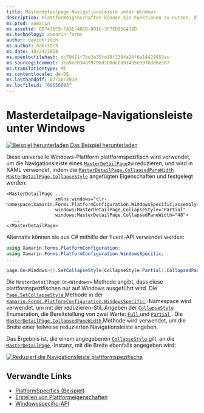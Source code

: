```yaml
---
title: Masterdetailpage-Navigationsleiste unter Windows
description: Plattformeigenschaften können Sie Funktionen zu nutzen, die nur auf einer bestimmten Plattform verfügbar ist ohne die Implementierung der benutzerdefinierten Renderern und Effekte. In diesem Artikel wird erläutert, wie Sie die Windows-plattformspezifische verwenden, die die Navigationsleiste auf einer masterdetailpage reduziert.
ms.prod: xamarin
ms.assetid: 0E7436C9-FA3E-40CD-801C-3F7ED95C412D
ms.technology: xamarin-forms
author: davidbritch
ms.author: dabritch
ms.date: 10/24/2018
ms.openlocfilehash: dc79421f7be3a35fe19f239fa24f6a14429953ac
ms.sourcegitcommit: 3ea9ee034af9790d2b0dc0893435e997bd06e587
ms.translationtype: MT
ms.contentlocale: de-DE
ms.lasthandoff: 07/30/2019
ms.locfileid: "68656893"
---
```

# <a name="masterdetailpage-navigation-bar-on-windows"></a>Masterdetailpage-Navigationsleiste unter Windows

[![Beispiel herunterladen](~/media/shared/download.png) Das Beispiel herunterladen](https://docs.microsoft.com/samples/xamarin/xamarin-forms-samples/userinterface-platformspecifics)

Diese universelle Windows-Plattform plattformspezifisch wird verwendet, um die Navigationsleiste eines [`MasterDetailPage`](xref:Xamarin.Forms.MasterDetailPage)zu reduzieren, und wird in XAML verwendet, indem die [`MasterDetailPage.CollapsedPaneWidth`](xref:Xamarin.Forms.PlatformConfiguration.WindowsSpecific.MasterDetailPage.CollapsedPaneWidthProperty) [`MasterDetailPage.CollapseStyle`](xref:Xamarin.Forms.PlatformConfiguration.WindowsSpecific.MasterDetailPage.CollapseStyleProperty) angefügten Eigenschaften und festgelegt werden:

```xaml
<MasterDetailPage ...
                  xmlns:windows="clr-namespace:Xamarin.Forms.PlatformConfiguration.WindowsSpecific;assembly=Xamarin.Forms.Core"
                  windows:MasterDetailPage.CollapseStyle="Partial"
                  windows:MasterDetailPage.CollapsedPaneWidth="48">
  ...
</MasterDetailPage>

```

Alternativ können sie aus C# mithilfe der fluent-API verwendet werden:

```csharp
using Xamarin.Forms.PlatformConfiguration;
using Xamarin.Forms.PlatformConfiguration.WindowsSpecific;
...

page.On<Windows>().SetCollapseStyle(CollapseStyle.Partial).CollapsedPaneWidth(148);
```

Die `MasterDetailPage.On<Windows>` Methode angibt, dass diese plattformspezifischen nur auf Windows ausgeführt wird. Die [ `Page.SetCollapseStyle` ](xref:Xamarin.Forms.PlatformConfiguration.WindowsSpecific.MasterDetailPage.SetCollapseStyle(Xamarin.Forms.IPlatformElementConfiguration{Xamarin.Forms.PlatformConfiguration.Windows,Xamarin.Forms.MasterDetailPage},Xamarin.Forms.PlatformConfiguration.WindowsSpecific.CollapseStyle)) Methode in der [ `Xamarin.Forms.PlatformConfiguration.WindowsSpecific` ](xref:Xamarin.Forms.PlatformConfiguration.WindowsSpecific) -Namespace wird verwendet, um mit der reduzieren-Stil, Angeben der [ `CollapseStyle` ](xref:Xamarin.Forms.PlatformConfiguration.WindowsSpecific.CollapseStyle) Enumeration, die Bereitstellung von zwei Werte: [ `Full` ](xref:Xamarin.Forms.PlatformConfiguration.WindowsSpecific.CollapseStyle.Full) und [ `Partial` ](xref:Xamarin.Forms.PlatformConfiguration.WindowsSpecific.CollapseStyle.Partial). Die [ `MasterDetailPage.CollapsedPaneWidth` ](xref:Xamarin.Forms.PlatformConfiguration.WindowsSpecific.MasterDetailPage.CollapsedPaneWidth(Xamarin.Forms.IPlatformElementConfiguration{Xamarin.Forms.PlatformConfiguration.Windows,Xamarin.Forms.MasterDetailPage},System.Double)) Methode wird verwendet, um die Breite einer teilweise reduzierten Navigationsleiste angeben.

Das Ergebnis ist, die einem angegebenen [ `CollapseStyle` ](xref:Xamarin.Forms.PlatformConfiguration.WindowsSpecific.CollapseStyle) gilt, an die [ `MasterDetailPage` ](xref:Xamarin.Forms.MasterDetailPage) -Instanz, mit die Breite ebenfalls angegeben wird:

[![](masterdetailpage-navigation-bar-images/collapsed-navigation-bar.png "Reduziert die Navigationsleiste plattformspezifische")](masterdetailpage-navigation-bar-images/collapsed-navigation-bar-large.png#lightbox "reduzierten Navigationsleiste plattformspezifische")

## <a name="related-links"></a>Verwandte Links

- [PlatformSpecifics (Beispiel)](https://docs.microsoft.com/samples/xamarin/xamarin-forms-samples/userinterface-platformspecifics)
- [Erstellen von Plattformeigenschaften](~/xamarin-forms/platform/platform-specifics/index.md#creating-platform-specifics)
- [Windowsspecific-API](xref:Xamarin.Forms.PlatformConfiguration.WindowsSpecific)
